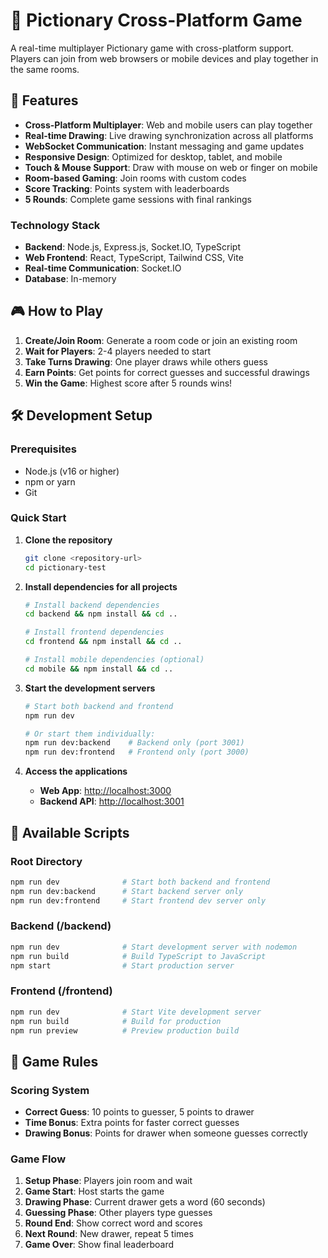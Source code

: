 # 🎨 Pictionary Cross-Platform Game

A real-time multiplayer Pictionary game with cross-platform support. Players can join from web browsers or mobile devices and play together in the same rooms.

## 🚀 Features

- **Cross-Platform Multiplayer**: Web and mobile users can play together
- **Real-time Drawing**: Live drawing synchronization across all platforms
- **WebSocket Communication**: Instant messaging and game updates
- **Responsive Design**: Optimized for desktop, tablet, and mobile
- **Touch & Mouse Support**: Draw with mouse on web or finger on mobile
- **Room-based Gaming**: Join rooms with custom codes
- **Score Tracking**: Points system with leaderboards
- **5 Rounds**: Complete game sessions with final rankings

### Technology Stack

- **Backend**: Node.js, Express.js, Socket.IO, TypeScript
- **Web Frontend**: React, TypeScript, Tailwind CSS, Vite
- **Real-time Communication**: Socket.IO
- **Database**: In-memory

## 🎮 How to Play

1. **Create/Join Room**: Generate a room code or join an existing room
2. **Wait for Players**: 2-4 players needed to start
3. **Take Turns Drawing**: One player draws while others guess
4. **Earn Points**: Get points for correct guesses and successful drawings
5. **Win the Game**: Highest score after 5 rounds wins!

## 🛠️ Development Setup

### Prerequisites

- Node.js (v16 or higher)
- npm or yarn
- Git

### Quick Start

1. **Clone the repository**

   ```bash
   git clone <repository-url>
   cd pictionary-test
   ```

2. **Install dependencies for all projects**

   ```bash
   # Install backend dependencies
   cd backend && npm install && cd ..
   
   # Install frontend dependencies
   cd frontend && npm install && cd ..
   
   # Install mobile dependencies (optional)
   cd mobile && npm install && cd ..
   ```

3. **Start the development servers**

   ```bash
   # Start both backend and frontend
   npm run dev
   
   # Or start them individually:
   npm run dev:backend    # Backend only (port 3001)
   npm run dev:frontend   # Frontend only (port 3000)
   ```

4. **Access the applications**
   - **Web App**: <http://localhost:3000>
   - **Backend API**: <http://localhost:3001>

## 🚦 Available Scripts

### Root Directory

```bash
npm run dev              # Start both backend and frontend
npm run dev:backend      # Start backend server only
npm run dev:frontend     # Start frontend dev server only
```

### Backend (/backend)

```bash
npm run dev              # Start development server with nodemon
npm run build            # Build TypeScript to JavaScript
npm start                # Start production server
```

### Frontend (/frontend)

```bash
npm run dev              # Start Vite development server
npm run build            # Build for production
npm run preview          # Preview production build
```

## 🎯 Game Rules

### Scoring System

- **Correct Guess**: 10 points to guesser, 5 points to drawer
- **Time Bonus**: Extra points for faster correct guesses
- **Drawing Bonus**: Points for drawer when someone guesses correctly

### Game Flow

1. **Setup Phase**: Players join room and wait
2. **Game Start**: Host starts the game
3. **Drawing Phase**: Current drawer gets a word (60 seconds)
4. **Guessing Phase**: Other players type guesses
5. **Round End**: Show correct word and scores
6. **Next Round**: New drawer, repeat 5 times
7. **Game Over**: Show final leaderboard
